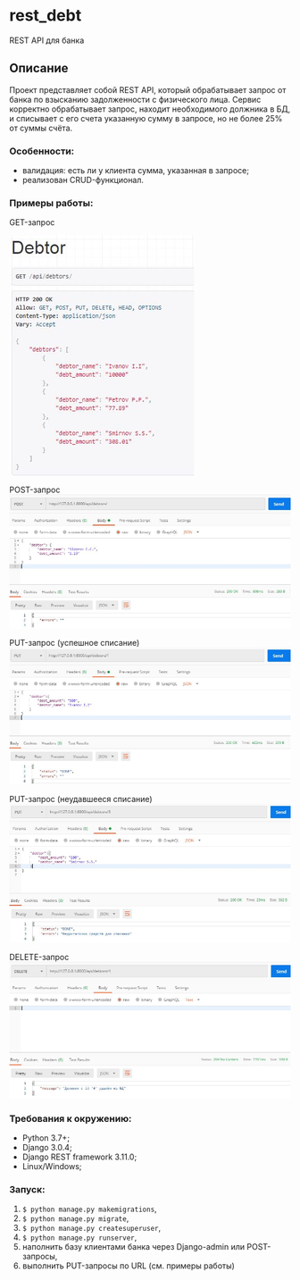 # rest_debt
REST API для банка

## Описание

Проект представляет собой REST API, который обрабатывает запрос от банка по взысканию задолженности с физического лица. 
Сервис корректно обрабатывает запрос, находит необходимого должника в БД, и списывает с его счета указанную сумму в запросе, но не более 25% от суммы счёта.

### Особенности:

* валидация: есть ли у клиента сумма, указанная в запросе;
* реализован CRUD-функционал.

### Примеры работы:

GET-запрос

![f](https://github.com/Padking/rest_debt/blob/master/screenshots/get.jpg)

POST-запрос
![s](https://github.com/Padking/rest_debt/blob/master/screenshots/post.jpg)

PUT-запрос (успешное списание)
![t](https://github.com/Padking/rest_debt/blob/master/screenshots/put_pass.jpg)

PUT-запрос (неудавшееся списание)
![f](https://github.com/Padking/rest_debt/blob/master/screenshots/put_fail.jpg)

DELETE-запрос
![fi](https://github.com/Padking/rest_debt/blob/master/screenshots/del.jpg)


### Требования к окружению:

* Python 3.7+;
* Django 3.0.4;
* Django REST framework 3.11.0;
* Linux/Windows;

### Запуск:

1. `$ python manage.py makemigrations`,
2. `$ python manage.py migrate`,
3. `$ python manage.py createsuperuser`,
4. `$ python manage.py runserver`,
5. наполнить базу клиентами банка через Django-admin или POST-запросы,
6. выполнить PUT-запросы по URL (см. примеры работы)
